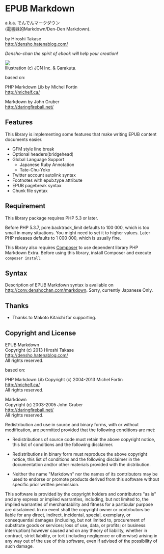 EPUB Markdown
=============

a.k.a. でんでんマークダウン  
(電書妹的Markdown/Den-Den Markdown).

by Hiroshi Takase  
<http://densho.hatenablog.com/>

*Densho-chan the spirit of ebook will help your creation!*

![](https://lh4.googleusercontent.com/-m3cvu_gKtW8/TrauQGoZbHI/AAAAAAAAJdc/ytImJ4o4DcU/s288/sd-07.png)  
Illustration (c) JCN Inc. & Garakuta.

based on:

PHP Markdown Lib by Michel Fortin  
<http://michelf.ca/>

Markdown by John Gruber  
<http://daringfireball.net/>

Features
--------

This library is implementing some features that make writing EPUB content documents easier.

* GFM style line break
* Optional headers(bridgehead)
* Global Language Support
    - Japanese Ruby Annotation
    - Tate-Chu-Yoko
* Twitter account autolink syntax
* Footnotes with epub:type attribute
* EPUB pagebreak syntax
* Chunk file syntax

Requirement
-----------

This library package requires PHP 5.3 or later.

Before PHP 5.3.7, pcre.backtrack_limit defaults to 100 000, which is too small
in many situations. You might need to set it to higher values. Later PHP 
releases defaults to 1 000 000, which is usually fine.

This library also requires [Composer][composer] to use dependent library PHP Markdown Extra. Before using this library, install Composer and execute `composer install`.

[composer]: http://getcomposer.org/

Syntax
------

Description of EPUB Markdown syntax is available on <http://conv.denshochan.com/markdown>. Sorry, currently Japanese Only. 

Thanks
------

- Thanks to Makoto Kitaichi for supporting.

Copyright and License
---------------------

EPUB Markdown  
Copyright (c) 2013 Hiroshi Takase  
<http://densho.hatenablog.com/>  
All rights reserved.

based on:

PHP Markdown Lib
Copyright (c) 2004-2013 Michel Fortin  
<http://michelf.ca/>  
All rights reserved.

Markdown  
Copyright (c) 2003-2005 John Gruber   
<http://daringfireball.net/>   
All rights reserved.

Redistribution and use in source and binary forms, with or without
modification, are permitted provided that the following conditions are
met:

*   Redistributions of source code must retain the above copyright 
    notice, this list of conditions and the following disclaimer.

*   Redistributions in binary form must reproduce the above copyright
    notice, this list of conditions and the following disclaimer in the
    documentation and/or other materials provided with the 
    distribution.

*   Neither the name "Markdown" nor the names of its contributors may
    be used to endorse or promote products derived from this software
    without specific prior written permission.

This software is provided by the copyright holders and contributors "as
is" and any express or implied warranties, including, but not limited
to, the implied warranties of merchantability and fitness for a
particular purpose are disclaimed. In no event shall the copyright owner
or contributors be liable for any direct, indirect, incidental, special,
exemplary, or consequential damages (including, but not limited to,
procurement of substitute goods or services; loss of use, data, or
profits; or business interruption) however caused and on any theory of
liability, whether in contract, strict liability, or tort (including
negligence or otherwise) arising in any way out of the use of this
software, even if advised of the possibility of such damage.

<!--                 
                                                                                
                                                                                
                                      ''          :;||;:                        
                           '::;;||1111111111|; :|1111111|'                      
                        ' '|11111111111111111111111111111|'                     
                     ';|;;;1111111111111111111111111111111;:                    
                 :||;|11111;1111111111111111111111111111111;'                   
              :;111;1111111111111111111111111111111111111111 '                  
            ;11111|111111111111111111111111111|111111111111|  '                 
          '|11111111111111111111111111111111111111111112111|   '                
         ';1111111111111111111111111111111111111111111221:11;                   
        ';1111111111111111111111122211112211111111111;:|2::11:                  
        :|1111111111111111221112|1221111222111222111    ;2:111;;;;              
       ::1111111|11111111111112;'11111121|11111|1| 11::;|122111111|             
       ;;1111111|111211122;122|::;1;21111:::;11112222222211221111111            
      ::1111111|1111211122'|21':::1'12112:   :|1222222222222211111111:          
      ::1111112|1111221211':2;'''':' |212;  ''   ;1222222$$22111111112:         
      ::1111111;11122212;;  |::'      ;121  1  :1$0$122222122 |21111122         
      :|111111:'11122222:      ':       ;1:;:'100000$;11121 ;  '12111121        
      '|111111  :1122221: ':;;:'';:        ':1108&8$2|'12111;    :111122        
       |11111:   ;2222211110000021;         ':;|$0$1|; ;22221|    '111221       
       ;11112     2222211:;008&8$1:            ;;;1;|' '$21221;     11222       
       ;11111    '221121:::;;88011'            '::;:'  |1:11211     ;2212:      
        21111    :221121:  '1111||   '::         ''':;1;   11;|      2112'      
        11111    :1|12202   ;:::;;   :'::      '  ';1$;     2 ;      1111       
        ;1111    ';'222001   ::''   ':'':::1'  ':;1$0;      ' :      212'       
         1111     : 1111;$$1:::;;::':'''||;|::;11;1|;'               11;        
         1111       |11 ' |::;:' ::::' ;|111|121112$;'               2;         
         :222       '11   '':;  '    :'|1111221211$$2    :          ;;          
          121|       ;2  '' :;'     ':  ':;222111$$$$1 '::          '           
           121        |;  : |1'      : :|1112221|2$$$21:  '                     
            ;21           '';||:  : ';122212122$22$$$22'   '                    
             ;2;            :1|||1112$222$22$2$$$$$$$$$;  ' ''                  
              :1:                2$$$$$$$$$$$$$$$$$$$$$1 '     '                
                ;;               ;$$$$$$$$$$$$$$$$$$$$$2   '      ':            
                                 1$$$$$$$$$$$$$$$$$$$$$2;     ' :               
                                |2$$$$$$$$$$$000$$$$$$$21       '               
                             ;1$00$$$$$$$$$00000000000$$0:                      
                          ;1$000000000$$$$0000000000000002                      
                       :1$0000000000000000000000000000000$;                     
                       '1$000000000000000000000000000000001                     
                         :200000000000000000000000000000002                     
                           '|112$000000000000000000000000$|                     
                                ::12000000000000000$21|;|'                      
                                 '  :|112221111|;:'  '                          
                                  ::::       :     '|;'                         
                                 : ;:        :     ': '                         
                                    '        '     '                            
                                     '       '    '                             
                                '11         '    '                              
                               :2$$:      :     '                               
                               12$$1      '                                     
                               :$2;'      '    '                                
                                         '    '                                 
                                         ;; :;;                                 
                                         1$1$$;                                 
                                        '$$$$1                                  
                                         ;;:'                                   
                                                                                
                            Verus Nullus, Omnis Licitus
-->
